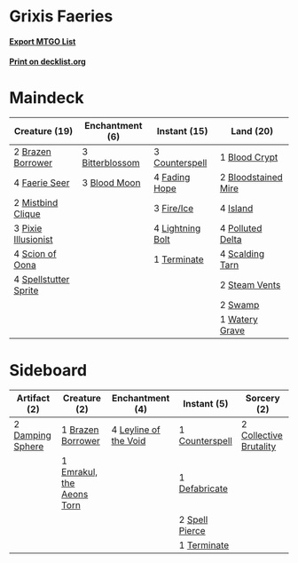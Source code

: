 # Grixis Faeries

#### [Export MTGO List](../collection/Grixis%20Faeries/Grixis%20Faeries.txt)
#### [Print on decklist.org](http://decklist.org/?deckmain=3%09Bitterblossom%0A1%09Blood%20Crypt%0A3%09Blood%20Moon%0A2%09Bloodstained%20Mire%0A2%09Brazen%20Borrower%0A3%09Counterspell%0A4%09Fading%20Hope%0A4%09Faerie%20Seer%0A3%09Fire/Ice%0A4%09Island%0A4%09Lightning%20Bolt%0A2%09Mistbind%20Clique%0A3%09Pixie%20Illusionist%0A4%09Polluted%20Delta%0A4%09Scalding%20Tarn%0A4%09Scion%20of%20Oona%0A4%09Spellstutter%20Sprite%0A2%09Steam%20Vents%0A2%09Swamp%0A1%09Terminate%0A1%09Watery%20Grave&deckside=1%09Brazen%20Borrower%0A2%09Collective%20Brutality%0A1%09Counterspell%0A2%09Damping%20Sphere%0A1%09Defabricate%0A1%09Emrakul,%20the%20Aeons%20Torn%0A4%09Leyline%20of%20the%20Void%0A2%09Spell%20Pierce%0A1%09Terminate)
# Maindeck

|                                         Creature (19)                                          |                                     Enchantment (6)                                      |                                      Instant (15)                                      |                                          Land (20)                                           |
|------------------------------------------------------------------------------------------------|------------------------------------------------------------------------------------------|----------------------------------------------------------------------------------------|----------------------------------------------------------------------------------------------|
|2 [Brazen Borrower](http://gatherer.wizards.com/Pages/Card/Details.aspx?multiverseid=473001)    |3 [Bitterblossom](http://gatherer.wizards.com/Pages/Card/Details.aspx?multiverseid=397701)|3 [Counterspell](http://gatherer.wizards.com/Pages/Card/Details.aspx?multiverseid=699)  |1 [Blood Crypt](http://gatherer.wizards.com/Pages/Card/Details.aspx?multiverseid=97102)       |
|4 [Faerie Seer](http://gatherer.wizards.com/Pages/Card/Details.aspx?multiverseid=464000)        |3 [Blood Moon](http://gatherer.wizards.com/Pages/Card/Details.aspx?multiverseid=45386)    |4 [Fading Hope](http://gatherer.wizards.com/Pages/Card/Details.aspx?multiverseid=534812)|2 [Bloodstained Mire](http://gatherer.wizards.com/Pages/Card/Details.aspx?multiverseid=405094)|
|2 [Mistbind Clique](http://gatherer.wizards.com/Pages/Card/Details.aspx?multiverseid=141825)    |                                                                                          |3 [Fire/Ice](http://gatherer.wizards.com/Pages/Card/Details.aspx?multiverseid=27165)    |4 [Island](http://gatherer.wizards.com/Pages/Card/Details.aspx?multiverseid=439857)           |
|3 [Pixie Illusionist](http://gatherer.wizards.com/Pages/Card/Details.aspx?multiverseid=574541)  |                                                                                          |4 [Lightning Bolt](http://gatherer.wizards.com/Pages/Card/Details.aspx?multiverseid=806)|4 [Polluted Delta](http://gatherer.wizards.com/Pages/Card/Details.aspx?multiverseid=405104)   |
|4 [Scion of Oona](http://gatherer.wizards.com/Pages/Card/Details.aspx?multiverseid=139741)      |                                                                                          |1 [Terminate](http://gatherer.wizards.com/Pages/Card/Details.aspx?multiverseid=176449)  |4 [Scalding Tarn](http://gatherer.wizards.com/Pages/Card/Details.aspx?multiverseid=405107)    |
|4 [Spellstutter Sprite](http://gatherer.wizards.com/Pages/Card/Details.aspx?multiverseid=139429)|                                                                                          |                                                                                        |2 [Steam Vents](http://gatherer.wizards.com/Pages/Card/Details.aspx?multiverseid=405109)      |
|                                                                                                |                                                                                          |                                                                                        |2 [Swamp](http://gatherer.wizards.com/Pages/Card/Details.aspx?multiverseid=439858)            |
|                                                                                                |                                                                                          |                                                                                        |1 [Watery Grave](http://gatherer.wizards.com/Pages/Card/Details.aspx?multiverseid=405114)     |


# Sideboard

|                                       Artifact (2)                                        |                                            Creature (2)                                            |                                        Enchantment (4)                                         |                                       Instant (5)                                       |                                           Sorcery (2)                                           |
|-------------------------------------------------------------------------------------------|----------------------------------------------------------------------------------------------------|------------------------------------------------------------------------------------------------|-----------------------------------------------------------------------------------------|-------------------------------------------------------------------------------------------------|
|2 [Damping Sphere](http://gatherer.wizards.com/Pages/Card/Details.aspx?multiverseid=443101)|1 [Brazen Borrower](http://gatherer.wizards.com/Pages/Card/Details.aspx?multiverseid=473001)        |4 [Leyline of the Void](http://gatherer.wizards.com/Pages/Card/Details.aspx?multiverseid=107682)|1 [Counterspell](http://gatherer.wizards.com/Pages/Card/Details.aspx?multiverseid=699)   |2 [Collective Brutality](http://gatherer.wizards.com/Pages/Card/Details.aspx?multiverseid=414380)|
|                                                                                           |1 [Emrakul, the Aeons Torn](http://gatherer.wizards.com/Pages/Card/Details.aspx?multiverseid=397905)|                                                                                                |1 [Defabricate](http://gatherer.wizards.com/Pages/Card/Details.aspx?multiverseid=583630) |                                                                                                 |
|                                                                                           |                                                                                                    |                                                                                                |2 [Spell Pierce](http://gatherer.wizards.com/Pages/Card/Details.aspx?multiverseid=425876)|                                                                                                 |
|                                                                                           |                                                                                                    |                                                                                                |1 [Terminate](http://gatherer.wizards.com/Pages/Card/Details.aspx?multiverseid=176449)   |                                                                                                 |


